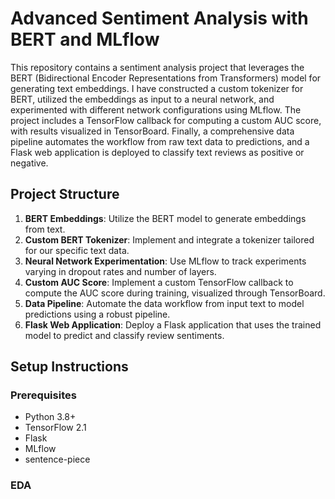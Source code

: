 # Advanced Sentiment Analysis with BERT and MLflow

This repository contains a sentiment analysis project that leverages the BERT (Bidirectional Encoder Representations from Transformers) model for generating text embeddings. I have constructed a custom tokenizer for BERT, utilized the embeddings as input to a neural network, and experimented with different network configurations using MLflow. The project includes a TensorFlow callback for computing a custom AUC score, with results visualized in TensorBoard. Finally, a comprehensive data pipeline automates the workflow from raw text data to predictions, and a Flask web application is deployed to classify text reviews as positive or negative.

## Project Structure

1. **BERT Embeddings**: Utilize the BERT model to generate embeddings from text.
2. **Custom BERT Tokenizer**: Implement and integrate a tokenizer tailored for our specific text data.
3. **Neural Network Experimentation**: Use MLflow to track experiments varying in dropout rates and number of layers.
4. **Custom AUC Score**: Implement a custom TensorFlow callback to compute the AUC score during training, visualized through TensorBoard.
5. **Data Pipeline**: Automate the data workflow from input text to model predictions using a robust pipeline.
6. **Flask Web Application**: Deploy a Flask application that uses the trained model to predict and classify review sentiments.

## Setup Instructions

### Prerequisites

- Python 3.8+
- TensorFlow 2.1
- Flask
- MLflow
- sentence-piece

### EDA
